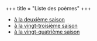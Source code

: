 +++
title = "Liste des poèmes"
+++

- [à la deuxième saison](../seasons/2_deuxieme_saison/neige)
- [à la vingt-troisième saison](../seasons/23_vingt_troisieme_saison/contemplation)
- [à la vingt-quatrième saison](../seasons/24_vingt_quatrieme_saison/splendeur_de_l_hiver)
